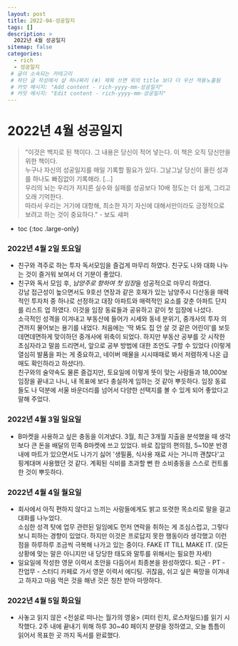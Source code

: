 ```yaml
---
layout: post
title: 2022-04-성공일지
tags: []
description: >
  2022년 4월 성공일지
sitemap: false
categories:
  - rich
  - 성공일지
 # 글이 소속되는 카테고리 
 # 하단 글 작성에서 샾 하나짜리 (#) 제목 쓰면 위의 title 보다 더 우선 적용노출됨 
 # 커밋 메시지: "Add content - rich-yyyy-mm-성공일지"
 # 커밋 메시지: "Edit content - rich-yyyy-mm-성공일지"
---
```



# 2022년 4월 성공일지  
>"이것은 백지로 된 책이다. 그 내용은 당신이 적어 넣는다. 이 책은 오직 당신만을 위한 책이다.  
>누구나 자신의 성공일지를 매일 기록할 필요가 있다. 그날그날 당신이 올린 성과를 하나도 빠짐없이 기록해라. [...]    
>우리의 뇌는 우리가 저지른 실수와 실패를 성공보다 10배 정도는 더 쉽게, 그리고 오래 기억한다.  
>따라서 우리는 거기에 대항해, 최소한 자기 자신에 대해서만이라도 긍정적으로 보려고 하는 것이 중요하다." - 보도 섀퍼

* toc
{:toc .large-only}

### 2022년 4월 2일 토요일    
- 친구와 격주로 하는 투자 독서모임을 즐겁게 마무리 하였다. 친구도 나와 대화 나누는 것이 즐거워 보여서 더 기분이 좋았다. 
- 친구와 독서 모임 후, *남양주로 향하여 첫 임장*을 성공적으로 마무리 하였다.  
강남 접근성이 높으면서도 9호선 연장과 같은 호재가 있는 남양주시 다산동을 매력적인 투자처 중 하나로 선정하고 대장 아파트와 매력적인 요소를 갖춘 아파트 단지를 리스트 업 하였다. 이것을 임장 동료들과 공유하고 같이 첫 임장에 나섰다.  
소극적인 성격을 이겨내고 부동산에 들어가 시세와 동네 분위기, 중개사의 투자 의견까지 물어보는 용기를 내었다. 처음에는 '딱 봐도 집 안 살 것 같은 어린이'를 보듯 데면데면하게 맞이하던 중개사에 위축이 되었다. 하지만 부동산 공부를 갓 시작한 초심자라고 말씀 드리면서, 앞으로 공부 방법에 대한 조언도 구할 수 있었다 (이렇게 열심히 발품을 파는 게 중요하고, 네이버 매물을 시시때때로 봐서 저렴하게 나온 급매도 확인하라고 하셨다!).  
친구와의 술약속도 물론 즐겁지만, 토요일에 이렇게 뜻이 맞는 사람들과 18,000보 임장을 끝내고 나니, 내 목표에 보다 충실하게 임하는 것 같아 뿌듯하다. 임장 동료들도 나 덕분에 서울 바운더리를 넘어서 다양한 선택지를 볼 수 있게 되어 좋았다고 말해 주었다.   

### 2022년 4월 3일 일요일  
- B마켓을 사용하고 싶은 충동을 이겨냈다. 
3월, 최근 3개월 지출을 분석했을 때 생각보다 큰 돈을 배달의 민족 B마켓에 쓰고 있었다. 바로 집앞의 편의점, 5~10분 반경 내에 마트가 있으면서도 나가기 싫어 '생필품, 식사용 재료 사는 거니까 괜찮다'고 핑계대며 사용했던 것 같다. 계획된 식비를 초과할 뻔 한 소비충동을 스스로 컨트롤 한 것이 뿌듯하다.    
  
### 2022년 4월 4일 월요일  
- 회사에서 아직 편하지 않다고 느끼는 사람들에게도 밝고 또렷한 목소리로 말을 걸고 대화를 나누었다.  
소심한 성격 탓에 업무 관련된 일임에도 먼저 연락을 취하는 게 조심스럽고, 그렇다 보니 피하는 경향이 있었다. 하지만 이것은 프로답지 못한 행동이라 생각했고 이런 점을 하루하루 조금씩 극복해 나가고 있는 중이다. FAKE IT TILL MAKE IT. (모든 상황에 맞는 말은 아니지만 내 당당한 태도와 말투를 위해서는 필요한 자세!)  
- 일요일에 작성한 영문 이력서 초안을 다듬어서 최종본을 완성하였다. 퇴근 - PT - 잔업무 - 스터디 카페로 가서 영문 이력서 에디팅. 귀찮음, 쉬고 싶은 욕망을 이겨내고 하자고 마음 먹은 것을 해낸 것은 칭찬 받아 마땅하다. 

### 2022년 4월 5일 화요일  
- 사놓고 읽지 않은 <전설로 떠나는 월가의 영웅> (피터 린치, 로스차일드)를 읽기 시작했다. 2주 내에 끝내기 위해 하루 30~40 페이지 분량을 정하였고, 오늘 틈틈이 읽어서 목표한 곳 까지 독서를 완료했다.